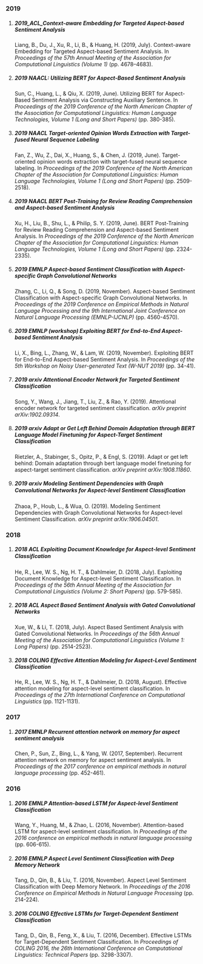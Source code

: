 ### **2019**

1. ##### 2019_ACL_Context-aware Embedding for Targeted Aspect-based Sentiment Analysis

   Liang, B., Du, J., Xu, R., Li, B., & Huang, H.  (2019, July). Context-aware Embedding for Targeted Aspect-based Sentiment Analysis. In *Proceedings of the 57th Annual Meeting of the Association for Computational Linguistics (Volume 1)* (pp. 4678–4683).

2. ##### 2019 NAACL: Utilizing BERT for Aspect-Based Sentiment Analysis

   Sun, C., Huang, L., & Qiu, X. (2019, June). Utilizing BERT for Aspect-Based Sentiment Analysis via Constructing Auxiliary Sentence. In *Proceedings of the 2019 Conference of the North American Chapter of the Association for Computational Linguistics: Human Language Technologies, Volume 1 (Long and Short Papers)* (pp. 380-385).

2. ##### 2019 NAACL Target-oriented Opinion Words Extraction with Target-fused Neural Sequence Labeling

   Fan, Z., Wu, Z., Dai, X., Huang, S., & Chen, J. (2019, June). Target-oriented opinion words extraction with target-fused neural sequence labeling. In *Proceedings of the 2019 Conference of the North American Chapter of the Association for Computational Linguistics: Human Language Technologies, Volume 1 (Long and Short Papers)* (pp. 2509-2518).

3. ##### 2019 NAACL BERT Post-Training for Review Reading Comprehension and Aspect-based Sentiment Analysis

   Xu, H., Liu, B., Shu, L., & Philip, S. Y. (2019, June). BERT Post-Training for Review Reading Comprehension and Aspect-based Sentiment Analysis. In *Proceedings of the 2019 Conference of the North American Chapter of the Association for Computational Linguistics: Human Language Technologies, Volume 1 (Long and Short Papers)* (pp. 2324-2335).

4. ##### 2019 EMNLP Aspect-based Sentiment Classification with Aspect-specific Graph Convolutional Networks

   Zhang, C., Li, Q., & Song, D. (2019, November). Aspect-based Sentiment Classification with Aspect-specific Graph Convolutional Networks. In *Proceedings of the 2019 Conference on Empirical Methods in Natural Language Processing and the 9th International Joint Conference on Natural Language Processing (EMNLP-IJCNLP)* (pp. 4560-4570).

5. ##### 2019 EMNLP (workshop) Exploiting BERT for End-to-End Aspect-based Sentiment Analysis

   Li, X., Bing, L., Zhang, W., & Lam, W. (2019, November). Exploiting BERT for End-to-End Aspect-based Sentiment Analysis. In *Proceedings of the 5th Workshop on Noisy User-generated Text (W-NUT 2019)* (pp. 34-41).

6. ##### 2019 arxiv Attentional Encoder Network for Targeted Sentiment Classification

   Song, Y., Wang, J., Jiang, T., Liu, Z., & Rao, Y. (2019). Attentional encoder network for targeted sentiment classification. *arXiv preprint arXiv:1902.09314*.

7. ##### 2019 arxiv Adapt or Get Left Behind Domain Adaptation through BERT Language Model Finetuning for Aspect-Target Sentiment Classification

   Rietzler, A., Stabinger, S., Opitz, P., & Engl, S. (2019). Adapt or get left behind: Domain adaptation through bert language model finetuning for aspect-target sentiment classification. *arXiv preprint arXiv:1908.11860*.

8. ##### 2019 arxiv Modeling Sentiment Dependencies with Graph Convolutional Networks for Aspect-level Sentiment Classiﬁcation

   Zhaoa, P., Houb, L., & Wua, O. (2019). Modeling Sentiment Dependencies with Graph Convolutional Networks for Aspect-level Sentiment Classification. *arXiv preprint arXiv:1906.04501*.

   

### **2018**

1. ##### 2018 ACL Exploiting Document Knowledge for Aspect-level Sentiment Classiﬁcation

   He, R., Lee, W. S., Ng, H. T., & Dahlmeier, D. (2018, July). Exploiting Document Knowledge for Aspect-level Sentiment Classification. In *Proceedings of the 56th Annual Meeting of the Association for Computational Linguistics (Volume 2: Short Papers)* (pp. 579-585).

2. ##### 2018 ACL Aspect Based Sentiment Analysis with Gated Convolutional Networks

   Xue, W., & Li, T. (2018, July). Aspect Based Sentiment Analysis with Gated Convolutional Networks. In *Proceedings of the 56th Annual Meeting of the Association for Computational Linguistics (Volume 1: Long Papers)* (pp. 2514-2523).

3. ##### 2018 COLING Effective Attention Modeling for Aspect-Level Sentiment Classification

   He, R., Lee, W. S., Ng, H. T., & Dahlmeier, D. (2018, August). Effective attention modeling for aspect-level sentiment classification. In *Proceedings of the 27th International Conference on Computational Linguistics* (pp. 1121-1131).

### 2017

1. ##### 2017 EMNLP Recurrent attention network on memory for aspect sentiment analysis

   Chen, P., Sun, Z., Bing, L., & Yang, W. (2017, September). Recurrent attention network on memory for aspect sentiment analysis. In *Proceedings of the 2017 conference on empirical methods in natural language processing* (pp. 452-461).

### 2016

1. ##### 2016 EMNLP Attention-based LSTM for Aspect-level Sentiment Classification

   Wang, Y., Huang, M., & Zhao, L. (2016, November). Attention-based LSTM for aspect-level sentiment classification. In *Proceedings of the 2016 conference on empirical methods in natural language processing* (pp. 606-615).

2. ##### 2016 EMNLP Aspect Level Sentiment Classification with Deep Memory Network

   Tang, D., Qin, B., & Liu, T. (2016, November). Aspect Level Sentiment Classification with Deep Memory Network. In *Proceedings of the 2016 Conference on Empirical Methods in Natural Language Processing* (pp. 214-224).

3. ##### 2016 COLING Effective LSTMs for Target-Dependent Sentiment Classification

   Tang, D., Qin, B., Feng, X., & Liu, T. (2016, December). Effective LSTMs for Target-Dependent Sentiment Classification. In *Proceedings of COLING 2016, the 26th International Conference on Computational Linguistics: Technical Papers* (pp. 3298-3307).

